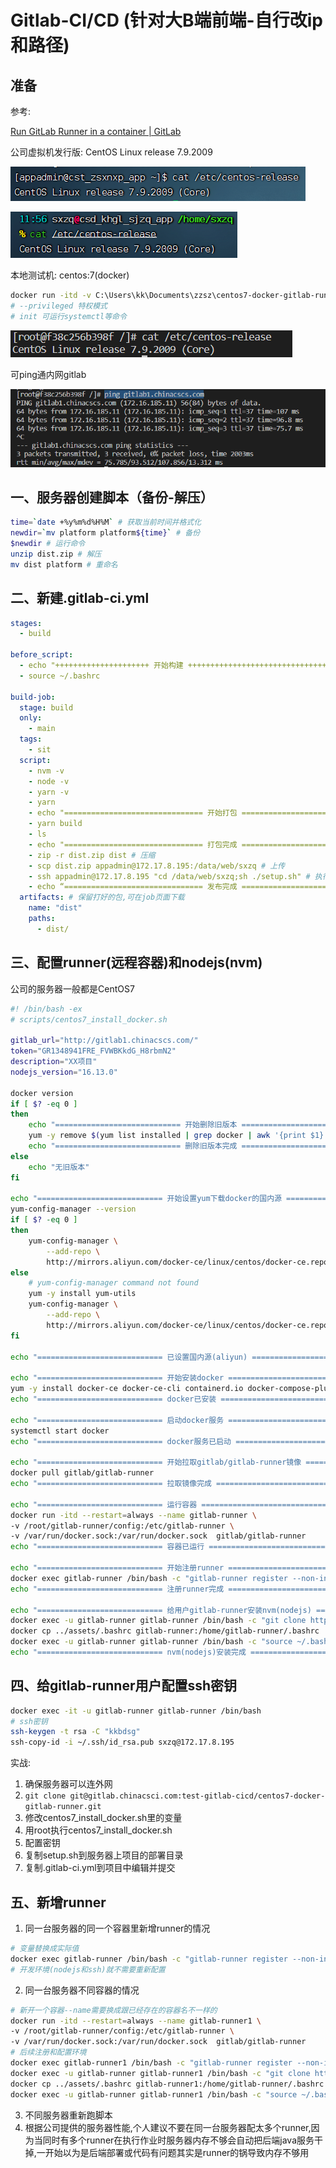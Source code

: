   
  
#  Gitlab-CI/CD (针对大B端前端-自行改ip和路径)
  
  
##  准备
  
  
参考: 
  
[Run GitLab Runner in a container | GitLab](https://docs.gitlab.com/runner/install/docker.html )
  
公司虚拟机发行版: CentOS Linux release 7.9.2009
  
![Untitled](assets/images/Untitled.png )
  
![Untitled](assets/images/Untitled%201.png )
  
本地测试机: centos:7(docker)
  
```bash
docker run -itd -v C:\Users\kk\Documents\zzsz\centos7-docker-gitlab-runner:/root/centos7-docker-gitlab-runner --privileged --name test-centos-gitlab-cicd centos:7 init
# --privileged 特权模式
# init 可运行systemctl等命令
```
  
![Untitled](assets/images/Untitled%202.png )
  
可ping通内网gitlab
  
![Untitled](assets/images/Untitled%203.png )
  
##  一、服务器创建脚本（备份-解压）
  
  
```sh
time=`date +%y%m%d%H%M` # 获取当前时间并格式化
newdir=`mv platform platform${time}` # 备份
$newdir # 运行命令
unzip dist.zip # 解压
mv dist platform # 重命名
```  
  
##  二、新建.gitlab-ci.yml
  
  
```yml
stages:
  - build
  
before_script:
  - echo "+++++++++++++++++++++ 开始构建 +++++++++++++++++++++++++++++++++"
  - source ~/.bashrc
  
build-job:
  stage: build
  only:
    - main
  tags:
    - sit
  script:
    - nvm -v
    - node -v
    - yarn -v
    - yarn
    - echo "=============================== 开始打包 ======================================== "
    - yarn build
    - ls
    - echo "=============================== 打包完成 ======================================== "
    - zip -r dist.zip dist # 压缩
    - scp dist.zip appadmin@172.17.8.195:/data/web/sxzq # 上传
    - ssh appadmin@172.17.8.195 "cd /data/web/sxzq;sh ./setup.sh" # 执行服务器上的部署脚本
    - echo “=============================== 发布完成 ======================================== ”
  artifacts: # 保留打好的包,可在job页面下载
    name: "dist"
    paths: 
      - dist/
```  
  
##  三、配置runner(远程容器)和nodejs(nvm)
  
  
公司的服务器一般都是CentOS7
  
```sh
#! /bin/bash -ex
# scripts/centos7_install_docker.sh
  
gitlab_url="http://gitlab1.chinacscs.com/"
token="GR1348941FRE_FVWBKkdG_H8rbmN2"
description="XX项目"
nodejs_version="16.13.0"
  
docker version
if [ $? -eq 0 ]
then 
    echo "============================ 开始删除旧版本 =============================="
    yum -y remove $(yum list installed | grep docker | awk '{print $1}' | xargs)
    echo "============================ 删除旧版本完成 =============================="
else 
    echo "无旧版本"
fi
  
echo "============================ 开始设置yum下载docker的国内源 =============================="
yum-config-manager --version
if [ $? -eq 0 ]
then
    yum-config-manager \
        --add-repo \
        http://mirrors.aliyun.com/docker-ce/linux/centos/docker-ce.repo
else
    # yum-config-manager command not found
    yum -y install yum-utils
    yum-config-manager \
        --add-repo \
        http://mirrors.aliyun.com/docker-ce/linux/centos/docker-ce.repo
fi
  
echo "============================ 已设置国内源(aliyun) =============================="
  
echo "============================ 开始安装docker =============================="
yum -y install docker-ce docker-ce-cli containerd.io docker-compose-plugin
echo "============================ docker已安装 =============================="
  
echo "============================ 启动docker服务 =============================="
systemctl start docker
echo "============================ docker服务已启动 =============================="
  
echo "============================ 开始拉取gitlab/gitlab-runner镜像 =============================="
docker pull gitlab/gitlab-runner
echo "============================ 拉取镜像完成 =============================="
  
echo "============================ 运行容器 =============================="
docker run -itd --restart=always --name gitlab-runner \
-v /root/gitlab-runner/config:/etc/gitlab-runner \
-v /var/run/docker.sock:/var/run/docker.sock  gitlab/gitlab-runner
echo "============================ 容器已运行 =============================="
  
echo "============================ 开始注册runner =============================="
docker exec gitlab-runner /bin/bash -c "gitlab-runner register --non-interactive --url ${gitlab_url} --registration-token ${token} --executor 'shell' --description ${description}"
echo "============================ 注册runner完成 =============================="
  
echo "============================ 给用户gitlab-runner安装nvm(nodejs) =============================="
docker exec -u gitlab-runner gitlab-runner /bin/bash -c "git clone https://gitee.com/mirrors/nvm ~/.nvm"
docker cp ../assets/.bashrc gitlab-runner:/home/gitlab-runner/.bashrc
docker exec -u gitlab-runner gitlab-runner /bin/bash -c "source ~/.bashrc && nvm install ${nodejs_version} && nvm use ${nodejs_version} && npm i -g yarn"
echo "============================ nvm(nodejs)安装完成 =============================="
```  
  
##  四、给gitlab-runner用户配置ssh密钥
  
  
```bash
docker exec -it -u gitlab-runner gitlab-runner /bin/bash
# ssh密钥
ssh-keygen -t rsa -C "kkbdsg"
ssh-copy-id -i ~/.ssh/id_rsa.pub sxzq@172.17.8.195
```
  
实战:
  
1. 确保服务器可以连外网
2. `git clone git@gitlab.chinacsci.com:test-gitlab-cicd/centos7-docker-gitlab-runner.git`
3. 修改centos7_install_docker.sh里的变量
4. 用root执行centos7_install_docker.sh
5. 配置密钥
6. 复制setup.sh到服务器上项目的部署目录
7. 复制.gitlab-ci.yml到项目中编辑并提交
  
##  五、新增runner
  
  
1. 同一台服务器的同一个容器里新增runner的情况
  
```bash
# 变量替换成实际值
docker exec gitlab-runner /bin/bash -c "gitlab-runner register --non-interactive --url ${gitlab_url} --registration-token ${token} --executor 'shell' --description ${description}"
# 开发环境(nodejs和ssh)就不需要重新配置
```
  
2. 同一台服务器不同容器的情况
  
```bash
# 新开一个容器--name需要换成跟已经存在的容器名不一样的
docker run -itd --restart=always --name gitlab-runner1 \
-v /root/gitlab-runner/config:/etc/gitlab-runner \
-v /var/run/docker.sock:/var/run/docker.sock  gitlab/gitlab-runner
# 后续注册和配置环境
docker exec gitlab-runner1 /bin/bash -c "gitlab-runner register --non-interactive --url ${gitlab_url} --registration-token ${token} --executor 'shell' --description ${description}"
docker exec -u gitlab-runner gitlab-runner1 /bin/bash -c "git clone https://gitee.com/mirrors/nvm ~/.nvm"
docker cp ../assets/.bashrc gitlab-runner1:/home/gitlab-runner/.bashrc
docker exec -u gitlab-runner gitlab-runner1 /bin/bash -c "source ~/.bashrc && nvm install ${nodejs_version} && nvm use ${nodejs_version} && npm i -g yarn"
```
  
3. 不同服务器重新跑脚本
4. 根据公司提供的服务器性能,个人建议不要在同一台服务器配太多个runner,因为当同时有多个runner在执行作业时服务器内存不够会自动把后端java服务干掉,一开始以为是后端部署或代码有问题其实是runner的锅导致内存不够用
  
